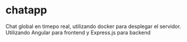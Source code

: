 # chatapp
 Chat global en timepo real, utilizando docker para desplegar el servidor. Utilizando Angular para frontend y Express.js para backend
